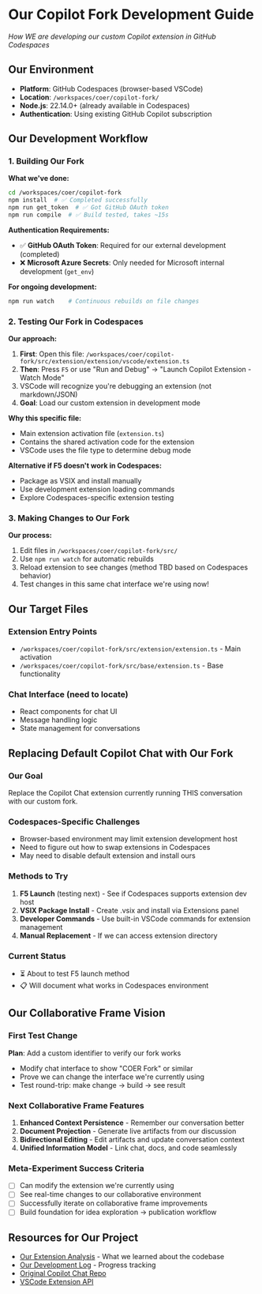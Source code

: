 # Our Copilot Fork Development Guide

*How WE are developing our custom Copilot extension in GitHub Codespaces*

## Our Environment

- **Platform**: GitHub Codespaces (browser-based VSCode)
- **Location**: `/workspaces/coer/copilot-fork/`
- **Node.js**: 22.14.0+ (already available in Codespaces)
- **Authentication**: Using existing GitHub Copilot subscription

## Our Development Workflow

### 1. Building Our Fork
**What we've done:**
```bash
cd /workspaces/coer/copilot-fork
npm install  # ✅ Completed successfully
npm run get_token  # ✅ Got GitHub OAuth token
npm run compile  # ✅ Build tested, takes ~15s
```

**Authentication Requirements:**
- ✅ **GitHub OAuth Token**: Required for our external development (completed)
- ❌ **Microsoft Azure Secrets**: Only needed for Microsoft internal development (`get_env`)

**For ongoing development:**
```bash
npm run watch    # Continuous rebuilds on file changes
```

### 2. Testing Our Fork in Codespaces
**Our approach:**
1. **First**: Open this file: `/workspaces/coer/copilot-fork/src/extension/extension/vscode/extension.ts`
2. **Then**: Press `F5` or use "Run and Debug" → "Launch Copilot Extension - Watch Mode"
3. VSCode will recognize you're debugging an extension (not markdown/JSON)
4. **Goal**: Load our custom extension in development mode

**Why this specific file:**
- Main extension activation file (`extension.ts`)
- Contains the shared activation code for the extension
- VSCode uses the file type to determine debug mode

**Alternative if F5 doesn't work in Codespaces:**
- Package as VSIX and install manually
- Use development extension loading commands
- Explore Codespaces-specific extension testing

### 3. Making Changes to Our Fork
**Our process:**
1. Edit files in `/workspaces/coer/copilot-fork/src/`
2. Use `npm run watch` for automatic rebuilds
3. Reload extension to see changes (method TBD based on Codespaces behavior)
4. Test changes in this same chat interface we're using now!

## Our Target Files

### Extension Entry Points
- `/workspaces/coer/copilot-fork/src/extension/extension.ts` - Main activation
- `/workspaces/coer/copilot-fork/src/base/extension.ts` - Base functionality

### Chat Interface (need to locate)
- React components for chat UI
- Message handling logic
- State management for conversations

## Replacing Default Copilot Chat with Our Fork

### Our Goal
Replace the Copilot Chat extension currently running THIS conversation with our custom fork.

### Codespaces-Specific Challenges
- Browser-based environment may limit extension development host
- Need to figure out how to swap extensions in Codespaces
- May need to disable default extension and install ours

### Methods to Try
1. **F5 Launch** (testing next) - See if Codespaces supports extension dev host
2. **VSIX Package Install** - Create .vsix and install via Extensions panel
3. **Developer Commands** - Use built-in VSCode commands for extension management
4. **Manual Replacement** - If we can access extension directory

### Current Status
- ⏳ About to test F5 launch method
- 📋 Will document what works in Codespaces environment

## Our Collaborative Frame Vision

### First Test Change
**Plan**: Add a custom identifier to verify our fork works
- Modify chat interface to show "COER Fork" or similar
- Prove we can change the interface we're currently using
- Test round-trip: make change → build → see result

### Next Collaborative Frame Features
1. **Enhanced Context Persistence** - Remember our conversation better
2. **Document Projection** - Generate live artifacts from our discussion
3. **Bidirectional Editing** - Edit artifacts and update conversation context
4. **Unified Information Model** - Link chat, docs, and code seamlessly

### Meta-Experiment Success Criteria
- [ ] Can modify the extension we're currently using
- [ ] See real-time changes to our collaborative environment
- [ ] Successfully iterate on collaborative frame improvements
- [ ] Build foundation for idea exploration → publication workflow

## Resources for Our Project

- [Our Extension Analysis](./extension-analysis.md) - What we learned about the codebase
- [Our Development Log](./dev-log.md) - Progress tracking
- [Original Copilot Chat Repo](https://github.com/microsoft/vscode-copilot-chat)
- [VSCode Extension API](https://code.visualstudio.com/api)

